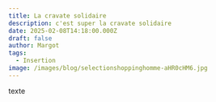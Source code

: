 ```yaml
---
title: La cravate solidaire
description: c'est super la cravate solidaire
date: 2025-02-08T14:18:00.000Z
draft: false
author: Margot
tags:
  - Insertion
image: /images/blog/selectionshoppinghomme-aHR0cHM6.jpg
---
```

texte
